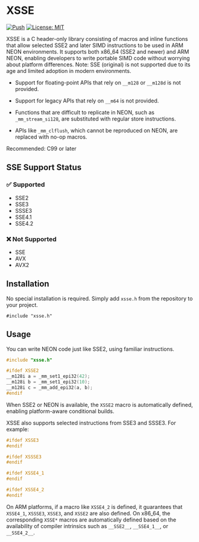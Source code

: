 # XSSE

[![Push](https://github.com/SakiTakamachi/xsse/actions/workflows/push.yml/badge.svg)](https://github.com/SakiTakamachi/xsse/actions/workflows/push.yml)
[![License: MIT](https://img.shields.io/badge/License-MIT-yellow.svg)](https://opensource.org/licenses/MIT)

XSSE is a C header-only library consisting of macros and inline functions that allow selected SSE2 and later SIMD instructions to be used in ARM NEON environments.
It supports both x86_64 (SSE2 and newer) and ARM NEON, enabling developers to write portable SIMD code without worrying about platform differences.
Note: SSE (original) is not supported due to its age and limited adoption in modern environments.

- Support for floating-point APIs that rely on `__m128` or `__m128d` is not provided.

- Support for legacy APIs that rely on `__m64` is not provided.

- Functions that are difficult to replicate in NEON, such as `_mm_stream_si128`, are substituted with regular store instructions.

- APIs like `_mm_clflush`, which cannot be reproduced on NEON, are replaced with no-op macros.

Recommended: C99 or later

## SSE Support Status

### ✅ Supported

- SSE2
- SSE3
- SSSE3
- SSE4.1
- SSE4.2

### ❌ Not Supported

- SSE
- AVX
- AVX2

## Installation

No special installation is required.
Simply add `xsse.h` from the repository to your project.

```
#include "xsse.h"
```

## Usage

You can write NEON code just like SSE2, using familiar instructions.

```c
#include "xsse.h"

#ifdef XSSE2
__m128i a = _mm_set1_epi32(42);
__m128i b = _mm_set1_epi32(10);
__m128i c = _mm_add_epi32(a, b);
#endif
```

When SSE2 or NEON is available, the `XSSE2` macro is automatically defined, enabling platform-aware conditional builds.

XSSE also supports selected instructions from SSE3 and SSSE3. For example:

```c
#ifdef XSSE3
#endif

#ifdef XSSSE3
#endif

#ifdef XSSE4_1
#endif

#ifdef XSSE4_2
#endif
```

On ARM platforms, if a macro like `XSSE4_2` is defined, it guarantees that `XSSE4_1`, `XSSSE3`, `XSSE3`, and `XSSE2` are also defined.
On x86_64, the corresponding `XSSE*` macros are automatically defined based on the availability of compiler intrinsics such as `__SSE2__`, `__SSE4_1__`, or `__SSE4_2__`.
